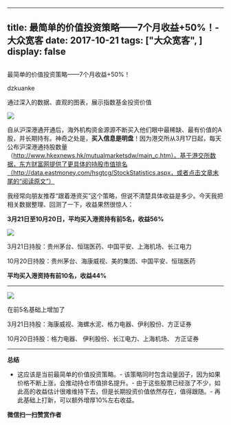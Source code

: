 
---
title:   最简单的价值投资策略——7个月收益+50%！-大众宽客
date: 2017-10-21
tags: ["大众宽客", ]
display: false
---


## 



最简单的价值投资策略——7个月收益+50%！




dzkuanke




通过深入的数据、直观的图表，展示指数基金投资价值


<img data-s="300,640" data-type="jpeg" src="https://mmbiz.qpic.cn/mmbiz_jpg/PKw3FQPmhIgtCspNId2iaQPuGCrrEulnJsNLbGj64icXC2wHmUs4ib1CYQe734ANYibRjFqQoCuZS8WgEWwiaQicUrIg/0?wx_fmt=jpeg" data-copyright="0" style="" class="" data-ratio="0.5625" data-w="1280"/>

自从沪深港通开通后，海外机构资金源源不断买入他们眼中最稀缺、最有价值的A股，并长期持有。神奇之处是，**买入信息是明盘**！因为港交所从3月17日起，每天公布沪深港通持股数量（http://www.hkexnews.hk/mutualmarketsdw/main_c.htm）。基于港交所数据，东方财富网提供了更具体的持股市值排名（http://data.eastmoney.com/hsgtcg/StockStatistics.aspx，或者点击文章末尾的“阅读原文”）



我经常向朋友推荐“跟着港资买”这个策略，但说不清楚具体收益是多少。今天我把相关数据整理、回测了一下，收益果然很惊人：



**3月21日至10月20日，平均买入港资持有前5名，收益56%**



<img data-s="300,640" data-type="png" src="https://mmbiz.qpic.cn/mmbiz_png/PKw3FQPmhIgtCspNId2iaQPuGCrrEulnJ3qw10JvosMt9sUGu0spbQTMehLQBz0fqiaicWib95I69PmMOzGrBic19Bg/0?wx_fmt=png" data-copyright="0" style="" class="" data-ratio="0.3748361730013106" data-w="1526"/>





3月21日持股：贵州茅台、恒瑞医药、中国平安、上海机场、长江电力

10月20日持股：贵州茅台、海康威视、美的集团、中国平安、恒瑞医药



**平均买入港资持有前10名，收益44%**

****

<img data-s="300,640" data-type="png" src="https://mmbiz.qpic.cn/mmbiz_png/PKw3FQPmhIgtCspNId2iaQPuGCrrEulnJXkVcShKjI0XStd6bsuMXTTR14UO8FG0oYWL0s7fpnDR2U700JU8MZw/0?wx_fmt=png" data-copyright="0" style="" class="" data-ratio="0.3785900783289817" data-w="1532"/>

在前5名基础上增加了

3月21日持股：海康威视、海螺水泥、格力电器、伊利股份、方正证券

10月20日持股：格力电器、 伊利股份、长江电力、上海机场、 方正证券

****

**总结**
- 这应该是当前最简单的价值投资策略。- 该策略同时包含动量因子，因为如果价格不断上涨，会推动持仓市值排名提升。- 由于这些股票已经涨了不少，如此高的收益估计很难维持下去，但是长期投资价值依然存在，值得跟随。- 再此基础上打新，可以额外增厚10%左右收益。

**微信扫一扫赞赏作者**















